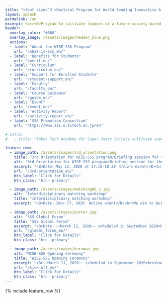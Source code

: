 ```yaml
---
title: "<font size='3'>Doctoral Program for World-leading Innovative & Smart Education by MEXT </font><br>Tokyo Tech Academy for Super Smart Society"
layout: splash
permalink: /en
excerpt: <br><B>Program to cultivate leaders of a future society based on <br>the fusion of society-collaborated education (open education)<br> and interdisciplinary collaboration research (open innovation)</B><br><br>
header:
  overlay_color: "#000"
  overlay_image: /assets/images/header_blue.png
  actions:
  - label: "About the WISE-SSS Program"
    url: "/what-is-sss_en/"
  - label: "Benefits for Students"
    url: "/merit_en/"
  - label: "Curriculum"
    url: "/curriculum_en/"
  - label: "Support for Enrolled Students"
    url: "/student-support_en/"
  - label: "Faculty"
    url: "/faculty_en/"
  - label: "Course Guidance"
    url: "/guide_en/"
  - label: "Event"
    url: "/event_en/"
  - label: "Activity Report"
    url: "/activity-report_en/"
  - label: "SSS Promotion Consortium"
    url: "https://www.sss.e.titech.ac.jp/en"

# intro:
#   - title: "Tokyo Tech Academy for Super Smart Society cultivate super doctor leading future society, based on the fusion of society-collaborated education (open education) and interdisciplinary collaboration reseach (open innovation)"

feature_row:
  - image_path: /assets/images/3rd_orientation.png
    title: "3rd Orientation for WISE-SSS program/Briefing session for the enrollment"
    alt: "3rd Orientation for WISE-SSS program/Briefing session for the enrollment"
    excerpt: "<B>Date：May 13, 2020 at 17:15-18:30　Online event</B><br>We will hold a briefing session for the autumn enrollment in WISE-SSS program. If you are interested in this program, please join us!"
    url: "/3rd-orientation_en/"
    btn_label: "Click for Details"
    btn_class: "btn--primary"

  - image_path: /assets/images/matchingWS_2.jpg
    alt: "Interdisciplinary matching workshop"
    title: "Interdisciplinary matching workshop"
    excerpt: "<B>Date：June 17, 2020  Online event</B><br>We aim to build interdisciplinary reseach teams by matching the needs of SSS consortium partners and the seeds of technical and human resources of Tokyo Tech."

  - image_path: /assets/images/poster.jpg
    alt: "SSS Global Forum"
    title: "SSS Global Forum"
    excerpt: "<B>Date：~~March 12, 2020~~ scheduled in September 2020<br>Venue: S221-S224, Ookayama Campus, Tokyo Institute of Technology</B><br>We invite top researchers from all over the world to hold a symposium towards the super smart society."
    url: "/global_forum_en/"
    btn_label: "Click for Details"
    btn_class: "btn--primary"

  - image_path: /assets/images/kuramae.jpg
    alt: "WISE-SSS Opening Ceremony"
    title: "WISE-SSS Opening Ceremony"
    excerpt: "<B>~~March 11, 2020~~ scheduled in September 2020<br>Venue: TokyoTech Front, Ookayama Campus, Tokyo Institute of Technology</B><br>We hold an opening ceremony to commemorate the establishment of an education program which nurture knowledge professionals who lead the Super Smart Society."
    url: "/kick-off_en/"
    btn_label: "Click for Details"
    btn_class: "btn--primary"
---
```


{% include feature_row %}
